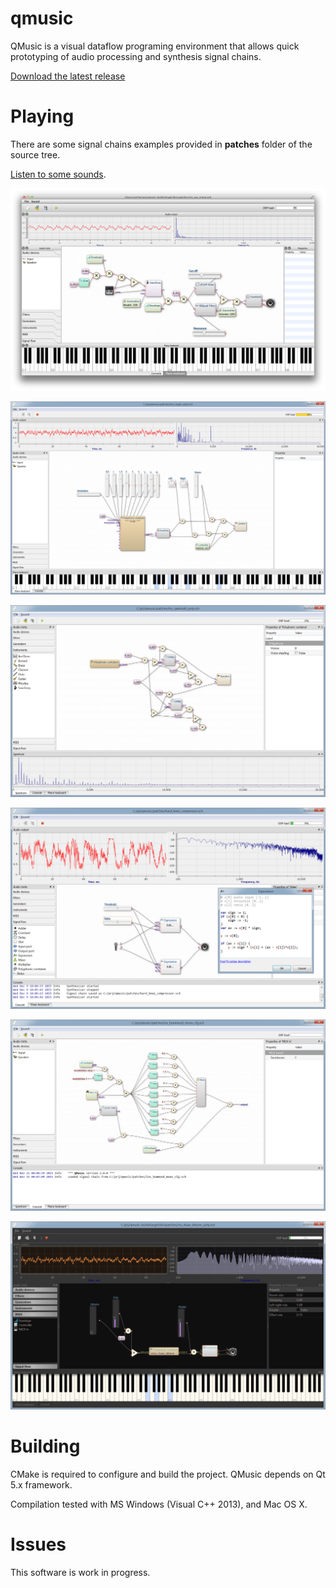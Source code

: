 # qmusic
QMusic is a visual dataflow programing environment that allows quick prototyping of audio processing
and synthesis signal chains.

[Download the latest release](http://qmusic-synth.sourceforge.net/)

# Playing
There are some signal chains examples provided in **patches** folder of the source tree.

[Listen to some sounds](https://soundcloud.com/arthur-benilov/sets/qmusic-synthesizer).

![Screenshot 1](https://raw.githubusercontent.com/Archie3d/qmusic/master/screenshots/screenshot_1.png)

![Screenshot 2](https://raw.githubusercontent.com/Archie3d/qmusic/master/screenshots/screenshot_2.png)

![Screenshot 3](https://raw.githubusercontent.com/Archie3d/qmusic/master/screenshots/screenshot_3.png)

![Screenshot 4](https://raw.githubusercontent.com/Archie3d/qmusic/master/screenshots/screenshot_4.png)

![Screenshot 5](https://raw.githubusercontent.com/Archie3d/qmusic/master/screenshots/screenshot_5.png)

![Screenshot 6](https://raw.githubusercontent.com/Archie3d/qmusic/master/screenshots/screenshot_6.png)


# Building
CMake is required to configure and build the project.
QMusic depends on Qt 5.x framework.

Compilation tested with MS Windows (Visual C++ 2013), and Mac OS X.

# Issues
This software is work in progress.
